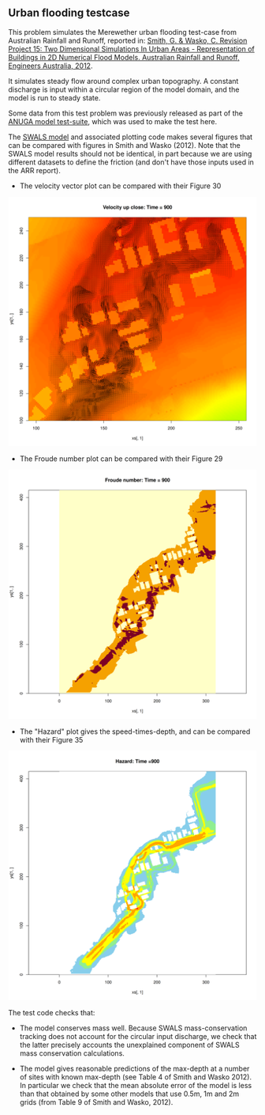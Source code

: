## Urban flooding testcase

This problem simulates the Merewether urban flooding test-case from Australian Rainfall and Runoff, reported in:
[Smith, G. & Wasko, C. Revision Project 15: Two Dimensional Simulations In 
Urban Areas - Representation of Buildings in 2D Numerical Flood Models. Australian 
Rainfall and Runoff, Engineers Australia, 2012](https://arr.ga.gov.au/__data/assets/pdf_file/0014/40523/ARR_Project_15_Subproject_report_buildings_final.pdf).

It simulates steady flow around complex urban topography. A constant discharge
is input within a circular region of the model domain, and the model is run to
steady state. 

Some data from this test problem was previously released as part of the 
[ANUGA model test-suite](https://github.com/GeoscienceAustralia/anuga_core/tree/main/validation_tests/case_studies/merewether),
which was used to make the test here.

The [SWALS model](merewether_example.f90) and associated plotting code makes
several figures that can be compared with figures in Smith and Wasko (2012).
Note that the SWALS model results should not be identical, in part because we
are using different datasets to define the friction (and don't have those
inputs used in the ARR report).

* The velocity vector plot can be compared with their Figure 30

![Velocity vector plot near buildings](Velocity_vector_plot.png)

* The Froude number plot can be compared with their Figure 29

![Froude number plot](Froude_number_plot.png)

* The "Hazard" plot gives the speed-times-depth, and can be compared with their Figure 35

![Hazard plot (speed x depth)](Hazard_plot.png)

The test code checks that:

* The model conserves mass well. Because SWALS mass-conservation tracking does
  not account for the circular input discharge, we check that the latter
  precisely accounts the unexplained component of SWALS mass conservation
  calculations. 

* The model gives reasonable predictions of the max-depth at a number of sites
  with known max-depth (see Table 4 of Smith and Wasko 2012). In particular we
  check that the mean absolute error of the model is less than that obtained by
  some other models that use 0.5m, 1m and 2m grids (from Table 9 of Smith and Wasko,
  2012).

